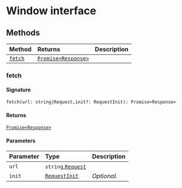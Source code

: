 # Window interface













## Methods

| Method	   |  Returns	| Description|
|:-------------|:-------|:-----------|
|[`fetch`](#fetch)      | [`Promise<Response>`](promise.md) |  |




### fetch



#### Signature
`fetch(url: string|Request,init?: RequestInit): Promise<Response>`

#### Returns
[`Promise<Response>`](promise.md)


#### Parameters


| Parameter	   | Type    | Description |
|:-------------|:---------------|:------------|
| `url`    | `string`,[`Request`](request.md) |  |
| `init`    | [`RequestInit`](requestinit.md) | _Optional._ |

